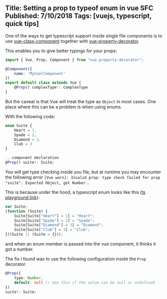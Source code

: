 Title: Setting a prop to typeof enum in vue SFC
Published: 7/10/2018
Tags: [vuejs, typescript, quick tips]
---
One of the ways to get typescript support inside single file components is to use [vue-class-component](https://github.com/vuejs/vue-class-component) together with [vue-property-decorator](https://github.com/kaorun343/vue-property-decorator).

This enables you to give better typings for your props:
```ts
import { Vue, Prop, Component } from "vue-property-decorator";

@Component({
    name: 'MyCoolComponent'
})
export default class extends Vue {
    @Prop() complexType!: ComplexType
}
```

But the caveat is that Vue will treat the type as `Object` in most cases.
One place where this can be a problem is when using enums.

With the following code:
```ts
enum Suite {
    Heart = 1,
    Spade = 2,
    Diamond = 3,
    Club = 3
}

...component declaration
@Prop() suite!: Suite;
```

You will get type checking inside you file, but at runtime you may encounter the following error
`[Vue warn]: Invalid prop: type check failed for prop "suite". Expected Object, got Number.`.

This is because under the hood, a typescript enum looks like this ([ts playground link](https://www.typescriptlang.org/play/#src=enum%20Suite%20%7B%0D%0A%20%20%20%20Heart%20%3D%201%2C%0D%0A%20%20%20%20Spade%20%3D%202%2C%0D%0A%20%20%20%20Diamond%20%3D%203%2C%0D%0A%20%20%20%20Club%20%3D%203%0D%0A%7D)):
```ts
var Suite;
(function (Suite) {
    Suite[Suite["Heart"] = 1] = "Heart";
    Suite[Suite["Spade"] = 2] = "Spade";
    Suite[Suite["Diamond"] = 3] = "Diamond";
    Suite[Suite["Club"] = 3] = "Club";
})(Suite || (Suite = {}));
```
and when an enum member is passed into the vue component, it thinks it got a number.

The fix I found was to use the following configuration inside the `Prop` decorator.
```ts
@Prop({ 
    type: Number,
    default: null // Use this if the value can be null or undefined
})
suite!: Suite;
```